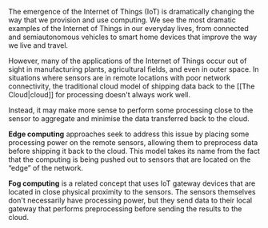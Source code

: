 
The emergence of the Internet of Things (IoT) is dramatically changing the way that we provision and use computing. We see the most dramatic examples of the Internet of Things in our everyday lives, from connected and semiautonomous vehicles to smart home devices that improve the way we live and travel.

However, many of the applications of the Internet of Things occur out of sight in manufacturing plants, agricultural fields, and even in outer space. In situations where sensors are in remote locations with poor network connectivity, the traditional cloud model of shipping data back to the [[The Cloud|cloud]] for processing doesn't always work well. 

Instead, it may make more sense to perform some processing close to the sensor to aggregate and minimise the data transferred back to the cloud.

**Edge computing** approaches seek to address this issue by placing some processing power on the remote sensors, allowing them to preprocess data before shipping it back to the cloud. This model takes its name from the fact that the computing is being pushed out to sensors that are located on the “edge” of the network.

**Fog computing** is a related concept that uses IoT gateway devices that are located in close physical proximity to the sensors. The sensors themselves don't necessarily have processing power, but they send data to their local gateway that performs preprocessing before sending the results to the cloud.